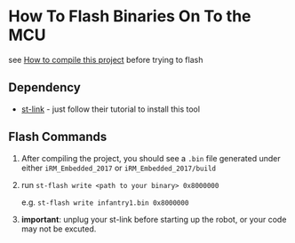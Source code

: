 # How To Flash Binaries On To the MCU
see [How to compile this project](https://github.com/NickelLiang/iRM_Embedded/blob/master/tutorials/COMPILE.md) before trying to flash

## Dependency
* [st-link](https://github.com/texane/stlink) - just follow their tutorial to install this tool

## Flash Commands
1. After compiling the project, you should see a `.bin` file generated under either `iRM_Embedded_2017` or `iRM_Embedded_2017/build`
2. run `st-flash write <path to your binary> 0x8000000`
	
	e.g. `st-flash write infantry1.bin 0x8000000`
	
3. **important**: unplug your st-link before starting up the robot, or your code may not be excuted.